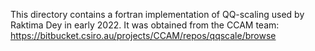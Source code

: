 This directory contains a fortran implementation of QQ-scaling
used by Raktima Dey in early 2022.
It was obtained from the CCAM team:
https://bitbucket.csiro.au/projects/CCAM/repos/qqscale/browse

